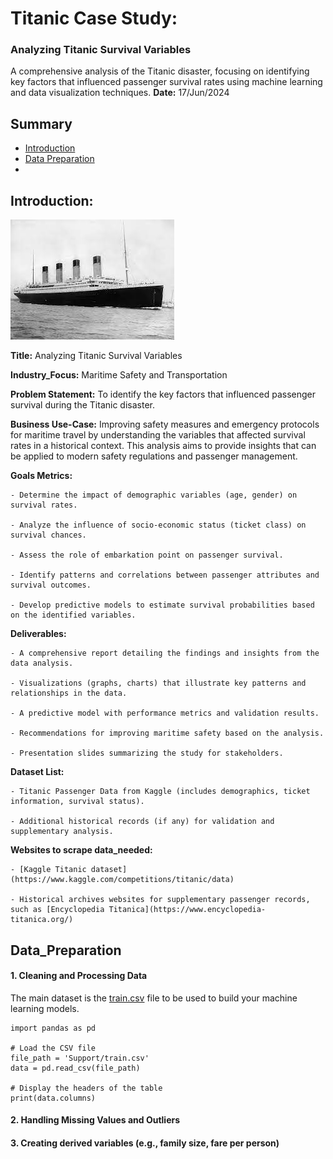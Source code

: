 # Titanic Case Study:
### Analyzing Titanic Survival Variables

A comprehensive analysis of the Titanic disaster, focusing on identifying key factors that influenced passenger survival rates using machine learning and data visualization techniques.
**Date:** 17/Jun/2024

## Summary
- [Introduction](#introduction)
- [Data Preparation](#data_preparation)
-

## Introduction:
![Titanic Photo](Support/Titanic.jpeg)

  **Title:** Analyzing Titanic Survival Variables
  
  **Industry_Focus:** Maritime Safety and Transportation
  
  **Problem Statement:** To identify the key factors that influenced passenger survival during the Titanic disaster.
  
  **Business Use-Case:** Improving safety measures and emergency protocols for maritime travel by understanding the variables that affected survival rates in a historical context. This analysis aims to provide insights that can be applied to modern safety regulations and passenger management.
  
  **Goals Metrics:**
  
    - Determine the impact of demographic variables (age, gender) on survival rates.
    
    - Analyze the influence of socio-economic status (ticket class) on survival chances.

    - Assess the role of embarkation point on passenger survival.
    
    - Identify patterns and correlations between passenger attributes and survival outcomes.
    
    - Develop predictive models to estimate survival probabilities based on the identified variables.
    
  **Deliverables:**
  
    - A comprehensive report detailing the findings and insights from the data analysis.
    
    - Visualizations (graphs, charts) that illustrate key patterns and relationships in the data.
    
    - A predictive model with performance metrics and validation results.
    
    - Recommendations for improving maritime safety based on the analysis.
    
    - Presentation slides summarizing the study for stakeholders.
    
  **Dataset List:**
  
    - Titanic Passenger Data from Kaggle (includes demographics, ticket information, survival status).
    
    - Additional historical records (if any) for validation and supplementary analysis.
    
  **Websites to scrape data_needed:**
  
    - [Kaggle Titanic dataset](https://www.kaggle.com/competitions/titanic/data)

    - Historical archives websites for supplementary passenger records, such as [Encyclopedia Titanica](https://www.encyclopedia-titanica.org/)

## Data_Preparation
#### 1. Cleaning and Processing Data

The main dataset is the [train.csv](Support/train.csv) file to be used to build your machine learning models.

```python_test_csv_headers
import pandas as pd

# Load the CSV file
file_path = 'Support/train.csv'
data = pd.read_csv(file_path)

# Display the headers of the table
print(data.columns)
```

#### 2. Handling Missing Values and Outliers


#### 3. Creating derived variables (e.g., family size, fare per person)


